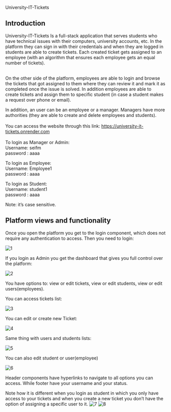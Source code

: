 University-IT-Tickets 


<h2>Introduction</h2>
University-IT-Tickets Is a full-stack application that serves students who have technical issues with their computers, university accounts, etc. In the platform they can sign in with their credentials and when they are logged in students are able to create tickets. Each created ticket gets assigned to an employee (with an algorithm that ensures each employee gets an equal number of tickets). <br/><br/>

On the other side of the platform, employees are able to login and browse the tickets that got assigned to them where they can review it and mark it as completed once the issue is solved. In addition employees are able to create tickets and assign them to specific student (in case a student makes a request over phone or email). <br/>

In addition, an user can be an employee or a manager. Managers have more authorities (they are able to create and delete employees and students). <br/>
<br/>
You can access the website through this link: 
https://university-it-tickets.onrender.com
<br/><br/>
To login as Manager or Admin:<br/>
Username: seifm<br/>
password : aaaa<br/>

To login as Employee:<br/>
Username: Employee1<br/>
password : aaaa<br/>

To login as Student:<br/>
Username: student1<br/>
password : aaaa<br/>

Note: it’s case sensitive. <br/>


<h2>Platform views and functionality</h2>

Once you open the platform you get to the login component, which does not require any authentication to access. Then you need to login:

![1](https://user-images.githubusercontent.com/105813102/221369033-627c770f-2f46-46ac-847a-d5d197eb93e2.JPG)

If you login as Admin you get the dashboard that gives you full control over the platform: 

![2](https://user-images.githubusercontent.com/105813102/221369042-35ed32df-946a-44ad-9c6a-33488c5c6edc.JPG)

You have options to: view or edit tickets, view or edit students, view or edit users(employees). 

You can access tickets list:

![3](https://user-images.githubusercontent.com/105813102/221369048-a5b3a1b9-2be4-4cd9-abba-2c88aa6a29df.JPG)

You can edit or create new Ticket: 

![4](https://user-images.githubusercontent.com/105813102/221369066-52ca56a9-ea8d-4c0f-991e-10c648e9294f.JPG)

Same thing with users and students lists: 

![5](https://user-images.githubusercontent.com/105813102/221369071-00a67e8c-8edb-4b5f-9e3d-e516019bb2cb.JPG)

You can also edit student or user(employee)

![6](https://user-images.githubusercontent.com/105813102/221369080-8c214dff-7178-4a60-be81-f25d64e6f78e.JPG)

Header components have hyperlinks to navigate to all options you can access. While footer have your username and your status. 

Note how it is different when you login as student in which you only have access to your tickets and when you create a new ticket you don’t have the option of assigning a specific user to it. 
![7](https://user-images.githubusercontent.com/105813102/221369088-b62983c9-b13c-41d8-90ac-d3544fd21ef0.JPG)
![8](https://user-images.githubusercontent.com/105813102/221369097-3c02b218-b026-4355-b9b6-e3799ea77b90.JPG)


